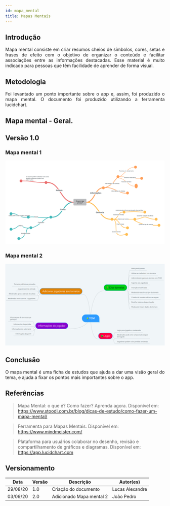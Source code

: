 ```yaml
---
id: mapa_mental
title: Mapas Mentais
---
```

 
## Introdução
 
<p align = "justify">
Mapa mental consiste em criar resumos cheios de símbolos, cores, setas e frases de efeito com o objetivo de organizar o conteúdo e facilitar associações entre as informações destacadas. Esse material é muito indicado para pessoas que têm facilidade de aprender de forma visual.
</p>
 
## Metodologia
 
<p align = "justify">
Foi levantado um ponto importante sobre o app e, assim, foi produzido o mapa mental. O documento foi produzido utilizando a ferramenta lucidchart.
</p>
 
## Mapa mental - Geral.
 
## Versão 1.0
 
### Mapa mental 1
 
[![Mapa mental Geral](../assets/Mapas_mentais/Mapa_mental.png)](../assets/Mapas_mentais/Mapa_mental.png)
 
 
### Mapa mental 2
 
[![Mapa mental Brainstorm](../assets/Mapas_mentais/mapa_mental_brainstorm.png)](assets/Mapas_mentais/mapa_mental_brainstorm.png)
 
## Conclusão
 
<p align = "justify">
O mapa mental é uma ficha de estudos que ajuda a dar uma visão geral do tema, e ajuda a fixar os pontos mais importantes sobre o app.
</p>
 
## Referências
> Mapa Mental: o que é? Como fazer? Aprenda agora. Disponível em: https://www.stoodi.com.br/blog/dicas-de-estudo/como-fazer-um-mapa-mental/
 
> Ferramenta para Mapas Mentais. Disponível em: https://www.mindmeister.com/
 
> Plataforma para usuários colaborar no desenho, revisão e compartilhamento de gráficos e diagramas. Disponível em: https://app.lucidchart.com
 
## Versionamento
| Data | Versão | Descrição | Autor(es) |
| -- | -- | -- | -- |
| 29/08/20 | 1.0 | Criação do documento | Lucas Alexandre |
| 03/09/20 | 2.0 | Adicionado Mapa mental 2 | João Pedro |
